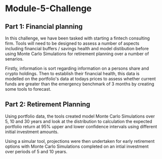 # Module-5-Challenge
## Part 1: Financial planning

In this challenge, we have been tasked with starting a fintech consulting firm. Tools will need to be designed to assess a number of aspects including financial buffers / savings health and model distibution before using Monte Carlo Simulations for retirement planning over a number of senarios.

 Firstly, information is sort regarding information on a persons share and crypto holdings. Then to establish their financial health, this data is modelled on the portfolio's data at todays prices to assess whether current funds are greater than the emergency benchmark of 3 months by creating some tools to forecast.

 ## Part 2: Retirement Planning

 Using portfolio data, the tools created model Monte Carlo Simulations over 5, 10 and 30 years and look at the distribution to calculation the expected portfolio return at 95% upper and lower confidence intervals using different initial investment amounts.

 Using a simular tool, projections were then undertaken for early retirement options with Monte Carlo Simulations completed on an intial investment over periods of 5 and 10 years. 